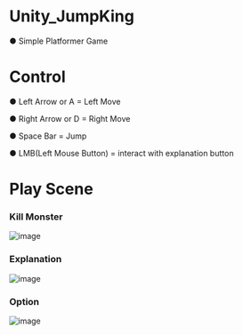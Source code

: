 # Unity_JumpKing
● Simple Platformer Game

# Control
● Left Arrow or A = Left Move

● Right Arrow or D = Right Move

● Space Bar = Jump

● LMB(Left Mouse Button) = interact with explanation button

# Play Scene
### Kill Monster
![image](https://github.com/wkdtjdwns/Unity_JumpKing/assets/128266768/a2359148-665c-4fcc-8cee-d932501d2bb5)

### Explanation
![image](https://github.com/wkdtjdwns/Unity_JumpKing/assets/128266768/416562df-f37f-4018-a8ac-c503052438c9)

### Option
![image](https://github.com/wkdtjdwns/Unity_JumpKing/assets/128266768/b1e5152f-2d1a-4af0-9da5-b0f4106a10e0)
